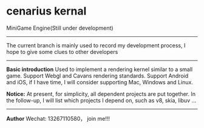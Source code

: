 # cenarius kernal
MiniGame Engine(Still under development)

-----
The current branch is mainly used to record my development process, I hope to give some clues to other developers

-----
**Basic introduction**
Used to implement a rendering kernel similar to a small game. Support Webgl and Cavans rendering standards.
Support Android and iOS, if I have time, I will consider supporting Mac, Windows and Linux.

**Notice:**
At present, for simplicity, all dependent projects are put together. In the follow-up, I will list which projects I depend on, such as v8, skia, libuv ...

-----
**Author**
Wechat: 13267110580， join me!!!


